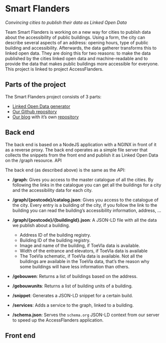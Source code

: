 # Smart Flanders
*Convincing cities to publish their data as Linked Open Data*

Team Smart Flanders is working on a new way for cities to publish data about the accessibility of public buildings. 
Using a form, the city can describe several aspects of an address: opening hours, type of public building and accessibility. Afterwards, the data gatherer transforms this to linked open data. They are doing this for two reasons: to make the data published by the cities linked open data and machine-readable and to provide the data that makes public buildings more accessible for everyone. This project is linked to project AccessFlanders.

## Parts of the project
The Smart Flanders project consists of 3 parts:
- [Linked Open Data generator](http://smartflanders.ilabt.imec.be)
- [Our Github repository](https://www.github.com/oSoc18/SmartFlanders)
- [Our blog](https://osoc18.github.io/SmartFlanders-blog) with it’s own [repository](https://www.github.com/oSoc18/SmartFlanders-blog)


## Back end

The back end is based on a NodeJS application with a NGINX in front of it as a reverse proxy.
The back end operates as a simple file server that collects the snippets from the front end and publish it as Linked Open Data on the /graph resource.
API

The back end (as described above) is the same as the API:

- **/graph**:
Gives you access to the master catalogue of all the cities. By following the links in the catalogue you can get all the buildings for a city and the accessibility data for each city.

- **/graph/{postcode}/catalog.json**:
Gives you access to the catalogue of the city. Every entry is a building of the city, if you follow the link to the building you can read the building’s accessibility information, address, ...

- **/graph/{postcode}/{buildingId}.json**:
A JSON-LD file with all the data we publish about a building.
  - Address ID of the building registry.
  - Building ID of the building registry.
  - Image and name of the building, if ToeVla data is available.
  - Width of the entrance and elevators, if ToeVla data is available
  - The ToeVla schematic, if ToeVla data is available.
Not all the buildings are available in the ToeVla data, that’s the reason why some buildings will have less information than others.

- **/gebouwen**:
Returns a list of buildings based on the address.

- **/gebouwunits**:
Returns a list of building units of a building.

- **/snippet**:
Generates a JSON-LD snippet for a certain build.

- **/services**:
Adds a service to the graph, linked to a building.

- **/schema.json**:
Serves the `schema.org` JSON-LD context from our server to speed up the AccessFlanders application.

## Front end
